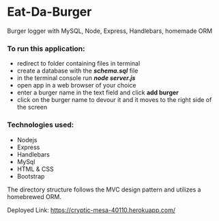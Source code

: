 # Eat-Da-Burger

Burger logger with MySQL, Node, Express, Handlebars, homemade ORM

### To run this application:

- redirect to folder containing files in terminal
- create a database with the _**schema.sql**_ file
- in the terminal console run _**node server.js**_
- open app in a web browser of your choice
- enter a burger name in the text field and click **add burger**
- click on the burger name to devour it and it moves to the right side of the screen

### Technologies used:

- Nodejs
- Express
- Handlebars
- MySql
- HTML & CSS
- Bootstrap

The directory structure follows the MVC design pattern and utilizes a homebrewed ORM.

Deployed Link: https://cryptic-mesa-40110.herokuapp.com/
